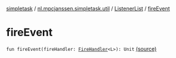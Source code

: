 [simpletask](../../index.md) / [nl.mpcjanssen.simpletask.util](../index.md) / [ListenerList](index.md) / [fireEvent](.)

# fireEvent

`fun fireEvent(fireHandler: `[`FireHandler`](-fire-handler/index.md)`<L>): Unit` [(source)](https://github.com/mpcjanssen/simpletask-android/blob/master/src/main/java/nl/mpcjanssen/simpletask/util/ListenerList.kt#L16)
